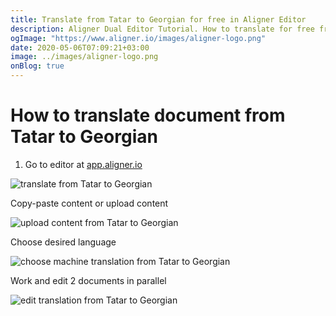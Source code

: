 ```yaml
---
title: Translate from Tatar to Georgian for free in Aligner Editor
description: Aligner Dual Editor Tutorial. How to translate for free from Tatar to Georgian. Aligner is multilingual document management platform. 
ogImage: "https://www.aligner.io/images/aligner-logo.png"
date: 2020-05-06T07:09:21+03:00
image: ../images/aligner-logo.png
onBlog: true
---
```


# How to translate document from Tatar to Georgian

1. Go to editor at [app.aligner.io](https://app.aligner.io "Aligner App web page")

![translate from Tatar to Georgian](../aligner-blank-editor.png "translate from Tatar to Georgian")

Copy-paste content or upload content

![upload content from Tatar to Georgian](../aligner-uploaded-document.png "upload content from Tatar to Georgian")

Choose desired language

![choose machine translation from Tatar to Georgian](../aligner-language-dropdown.png "choose machine translation from Tatar to Georgian")

Work and edit 2 documents in parallel

![edit translation from Tatar to Georgian](../aligner-double-sitded-editor.png "edit translation from Tatar to Georgian")

